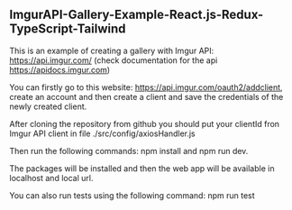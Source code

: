 ## ImgurAPI-Gallery-Example-React.js-Redux-TypeScript-Tailwind

This is an example of creating a gallery with Imgur API: https://api.imgur.com/ (check documentation for the api https://apidocs.imgur.com)

You can firstly go to this website: https://api.imgur.com/oauth2/addclient, create an account and then create a client and save the credentials of the newly created client.

After cloning the repository from github you should put your clientId fron Imgur API client in file ./src/config/axiosHandler.js

Then run the following commands: npm install and npm run dev.

The packages will be installed and then the web app will be available in localhost and local url.

You can also run tests using the following command: npm run test